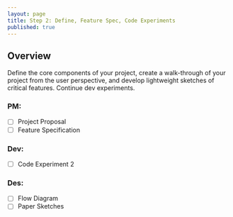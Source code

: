 ```yaml
---
layout: page
title: Step 2: Define, Feature Spec, Code Experiments
published: true
---
```



## Overview

Define the core components of your project, create a walk-through of your project from the user perspective, and develop lightweight sketches of critical features. Continue dev experiments.

### PM:
* [ ] Project Proposal
* [ ] Feature Specification

### Dev:
* [ ] Code Experiment 2

### Des:
* [ ] Flow Diagram
* [ ] Paper Sketches
